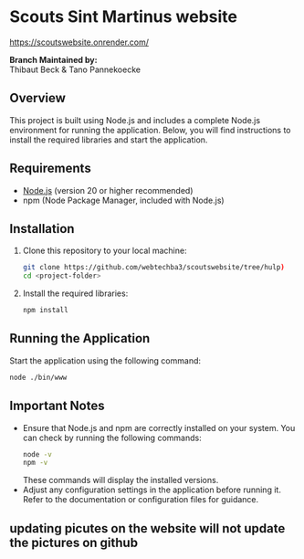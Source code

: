 # Scouts Sint Martinus website
https://scoutswebsite.onrender.com/

**Branch Maintained by:**  
Thibaut Beck & Tano Pannekoecke

## Overview
This project is built using Node.js and includes a complete Node.js environment for running the application. Below, you will find instructions to install the required libraries and start the application.

## Requirements
- [Node.js](https://nodejs.org/) (version 20 or higher recommended)
- npm (Node Package Manager, included with Node.js)

## Installation
1. Clone this repository to your local machine:
   ```bash
   git clone https://github.com/webtechba3/scoutswebsite/tree/hulp)
   cd <project-folder>
   ```

2. Install the required libraries:
   ```bash
   npm install
   ```

## Running the Application
Start the application using the following command:
```bash
node ./bin/www
```
## Important Notes
- Ensure that Node.js and npm are correctly installed on your system. You can check by running the following commands:
  ```bash
  node -v
  npm -v
  ```
  These commands will display the installed versions.
- Adjust any configuration settings in the application before running it. Refer to the documentation or configuration files for guidance.
## updating picutes on the website will not update the pictures on github


